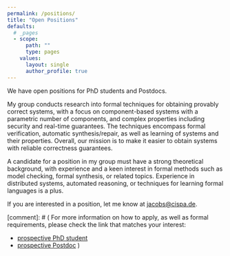 ```yaml
---
permalink: /positions/
title: "Open Positions"
defaults:
  # _pages
  - scope:
      path: ""
      type: pages
    values:
      layout: single
      author_profile: true
---
```


We have open positions for PhD students and Postdocs.

My group conducts research into formal techniques for obtaining provably correct systems, with a focus on component-based systems with a parametric number of components, and complex properties including security and real-time guarantees.
The techniques encompass formal verification, automatic synthesis/repair, as well as learning of systems and their properties.
Overall, our mission is to make it easier to obtain systems with reliable correctness guarantees.

A candidate for a position in my group must have a strong theoretical background, with experience and a keen interest in formal methods such as model checking, formal synthesis, or related topics.
Experience in distributed systems, automated reasoning, or techniques for learning formal languages is a plus.

If you are interested in a position, let me know at jacobs@cispa.de.

[comment]: # (
For more information on how to apply, as well as formal requirements, please check the link that matches your interest:
* [prospective PhD student](https://jobs.cispa.saarland/de_DE/jobs/detail/phd-students-1)
* [prospective Postdoc](https://jobs.cispa.saarland/de_DE/jobs/detail/postdoctoral-researchers-3)
)
